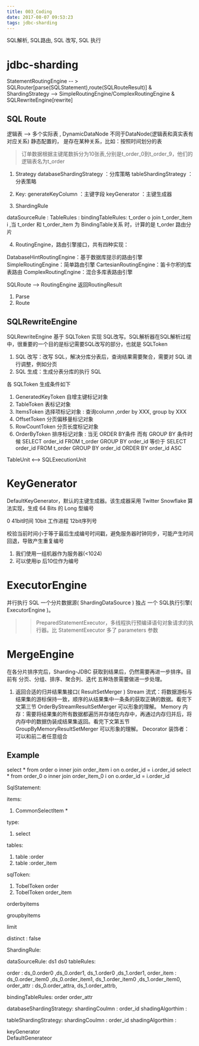 ```yaml
---
title: 003_Coding
date: 2017-08-07 09:53:23
tags: jdbc-sharding
---
```




SQL解析, SQL路由, SQL 改写, SQL 执行


# jdbc-sharding

StatementRoutingEngine  -- > SQLRouter[parse(SQLStatement),route(SQLRouteResult)] & ShardingStrategy --> SimpleRoutingEngine/ComplexRoutingEngine & SQLRewriteEngine[rewrite]


## SQL Route

逻辑表 --> 多个实际表 , DynamicDataNode 不同于DataNode(逻辑表和真实表有对应关系) 静态配置的， 是存在某种关系，比如：按照时间划分的表 
> 订单数据根据主键尾数拆分为10张表,分别是t_order_0到t_order_9，他们的逻辑表名为t_order


1. Strategy 
databaseShardingStrategy ：分库策略
tableShardingStrategy ：分表策略

2. Key:
generateKeyColumn ：主键字段
keyGenerator ：主键生成器

3. ShardingRule 

dataSourceRule :
TableRules :
bindingTableRules:    t_order o join t_order_item i ,当 t_order 和 t_order_item 为 BindingTable关系 时，计算的是 t_order 路由分片

4. RoutingEngine，路由引擎接口，共有四种实现：

DatabaseHintRoutingEngine：基于数据库提示的路由引擎
SimpleRoutingEngine：简单路由引擎
CartesianRoutingEngine：笛卡尔积的库表路由
ComplexRoutingEngine：混合多库表路由引擎


SQLRoute --> RoutingEngine  返回RoutingResult 
1. Parse 
2. Route 
 

## SQLRewriteEngine

SQLRewriteEngine 基于 SQLToken 实现 SQL改写。SQL解析器在SQL解析过程中，很重要的一个目的是标记需要SQL改写的部分，也就是 SQLToken

1. SQL 改写：改写 SQL，解决分库分表后，查询结果需要聚合，需要对 SQL 进行调整，例如分页
2. SQL 生成：生成分表分库的执行 SQL

各 SQLToken 生成条件如下

1. GeneratedKeyToken 自增主键标记对象
2. TableToken 表标记对象    
3. ItemsToken 选择项标记对象  :  查询column ,order by XXX, group by XXX 
4. OffsetToken 分页偏移量标记对象
5. RowCountToken 分页长度标记对象
6. OrderByToken 排序标记对象 : 当无 ORDER BY条件 而有 GROUP BY 条件时候 SELECT order_id FROM t_order GROUP BY order_id 等价于 SELECT order_id FROM t_order GROUP BY order_id ORDER BY order_id ASC

TableUnit <--> SQLExecutionUnit



# KeyGenerator 

DefaultKeyGenerator，默认的主键生成器。该生成器采用 Twitter Snowflake 算法实现，生成 64 Bits 的 Long 型编号

0 41bit时间 10bit 工作进程 12bit序列号

校验当前时间小于等于最后生成编号时间戳，避免服务器时钟同步，可能产生时间回退，导致产生重复编号

1. 我们使用一组机器作为服务器(<1024) 
2. 可以使用ip 后10位作为编号



# ExecutorEngine

并行执行 SQL
一个分片数据源( ShardingDataSource ) 独占 一个 SQL执行引擎( ExecutorEngine )。




>> PreparedStatementExecutor，多线程执行预编译语句对象请求的执行器。比 StatementExecutor 多了 parameters 参数
>> 



# MergeEngine

在各分片排序完后，Sharding-JDBC 获取到结果后，仍然需要再进一步排序。目前有 分页、分组、排序、聚合列、迭代 五种场景需要做进一步处理。

1. 返回合适的归并结果集接口( ResultSetMerger ) 
Stream 流式：将数据游标与结果集的游标保持一致，顺序的从结果集中一条条的获取正确的数据。看完下文第三节 OrderByStreamResultSetMerger 可以形象的理解。
Memory 内存：需要将结果集的所有数据都遍历并存储在内存中，再通过内存归并后，将内存中的数据伪装成结果集返回。看完下文第五节 GroupByMemoryResultSetMerger 可以形象的理解。
Decorator 装饰者：可以和前二者任意组合


## Example 

select * from order o inner join order_item i on o.order_id = i.order_id
select * from order_0 o inner join order_item_0 i on o.order_id = i.order_id

SqlStatement:

items:
1. CommonSelectItem * 

type:
1. select 

tables:
1. table :order 
2. table :order_item 

sqlToken:
1. TobelToken order 
2. TobelToken order_item 


orderbyitems 


groupbyitems


limit 

distinct : false  


ShardingRule:

dataSourceRule:  ds1 ds0 
tableRules: 

order : ds_0.order0 ,ds_0.order1, ds_1.order0 ,ds_1.order1, 
order_item : ds_0.order_item0 ,ds_0.order_item1, ds_1.order_item0 ,ds_1.order_item0, 
order_attr : ds_0.order_attra, ds_1.order_attrb, 

bindingTableRules:
order
order_attr

databaseShardingStrategy:
shardingCoulmn :  order_id
shadingAlgorthim :

tableShardingStrategy:
shardingCoulmn :  order_id
shadingAlgorthim :

keyGenerator  
DefaultGenerateor 